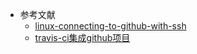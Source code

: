 + 参考文献
  +  [linux-connecting-to-github-with-ssh]( https://help.github.com/en/github/authenticating-to-github/connecting-to-github-with-ssh  )
  + [travis-ci集成github项目]( https://www.cnblogs.com/morang/p/7228488.html )

